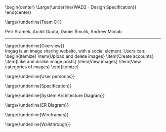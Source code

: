 \begin{center} \Large{\underline{WAD2 - Design Specification}} \end{center}

\large{\underline{Team C:}}  

Petr Sramek, Archit Gupta, Daniel Šmolík, Andrew Mcnab  

---

\large{\underline{Overview}}  
Imgag is an image sharing website, with a social element. Users can:
\begin{itemize}
\item{Upload and delete images}
\item{Create accounts}
\item{Like and dislike image posts}
\item{View images}
\item{View categories of images}
\end{itemize}

\large{\underline{User personas}}


\large{\underline{Specification}}


\large{\underline{System Architecture Diagram}}


\large{\underline{ER Diagram}}


\large{\underline{Wireframes}}


\large{\underline{Walkthrough}}
